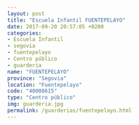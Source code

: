```yaml
---
layout: post
title: "Escuela Infantil FUENTEPELAYO"
date: 2017-09-20 20:57:05 +0200
categories:
- Escuela Infantil
- segovia
- fuentepelayo
- Centro público
- guarderia
name: "FUENTEPELAYO"
province: "Segovia"
location: "Fuentepelayo"
code: "40008615"
type: "Centro público"
img: guarderia.jpg
permalink: /guarderias/fuentepelayo.html
---
```

